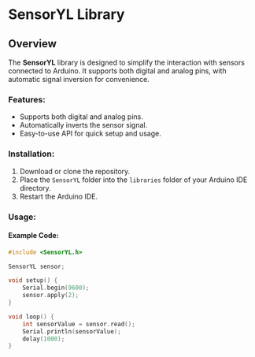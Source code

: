 # SensorYL Library

## Overview

The **SensorYL** library is designed to simplify the interaction with sensors connected to Arduino. It supports both digital and analog pins, with automatic signal inversion for convenience.

### Features:
- Supports both digital and analog pins.
- Automatically inverts the sensor signal.
- Easy-to-use API for quick setup and usage.

### Installation:
1. Download or clone the repository.
2. Place the `SensorYL` folder into the `libraries` folder of your Arduino IDE directory.
3. Restart the Arduino IDE.

### Usage:

#### Example Code:
```cpp
#include <SensorYL.h>

SensorYL sensor;

void setup() {
    Serial.begin(9600);
    sensor.apply(2);  
}

void loop() {
    int sensorValue = sensor.read(); 
    Serial.println(sensorValue);     
    delay(1000);
}
